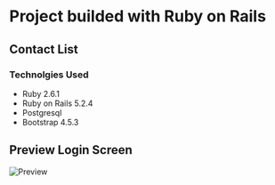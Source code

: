 # Project builded with Ruby on Rails
## Contact List

### Technolgies Used

* Ruby 2.6.1
* Ruby on Rails 5.2.4
* Postgresql 
* Bootstrap 4.5.3

## Preview Login Screen

![Preview](https://github.com/pedrojscript/contact_list/blob/master/Captura%20de%20tela_2020-11-13_12-24-02.png)
